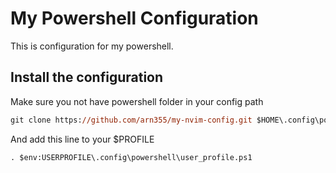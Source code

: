 # My Powershell Configuration

This is configuration for my powershell.

## Install the configuration

Make sure you not have powershell folder in your config path

```ps
git clone https://github.com/arn355/my-nvim-config.git $HOME\.config\powershell
```

And add this line to your $PROFILE

```ps
. $env:USERPROFILE\.config\powershell\user_profile.ps1
```
